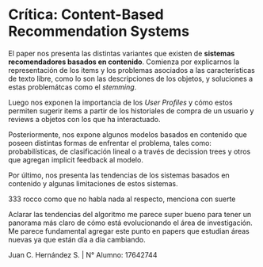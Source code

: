 # Crítica: Content-Based Recommendation Systems

El paper nos presenta las distintas variantes que existen de **sistemas recomendadores basados en contenido**. Comienza por explicarnos la representación de los items y los problemas asociados a las características de texto libre, como lo son las descripciones de los objetos, y soluciones a estas problemátcas como el *stemming*.

Luego nos exponen la importancia de los *User Profiles* y cómo estos permiten sugerir items a partir de los historiales de compra de un usuario y reviews a objetos con los que ha interactuado.

Posteriormente, nos expone algunos modelos basados en contenido que poseen distintas formas de enfrentar el problema, tales como: probabilísticas, de clasificación lineal o a través de decission trees y otros que agregan implicit feedback al modelo. 

Por último, nos presenta las tendencias de los sistemas basados en contenido y algunas limitaciones de estos sistemas. 


333 rocco como que no habla nada al respecto, menciona con suerte

Aclarar las tendencias del algoritmo me parece super bueno para tener un panorama más claro de cómo está evolucionando el área de investigación. Me parece fundamental agregar este punto en papers que estudian áreas nuevas ya que están día a día cambiando.



Juan C. Hernández S. | N° Alumno: 17642744